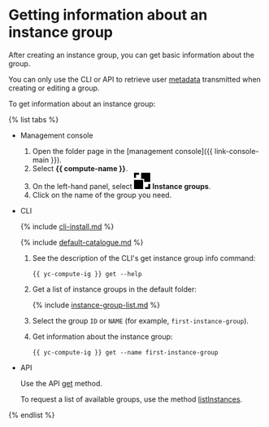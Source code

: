 # Getting information about an instance group

After creating an instance group, you can get basic information about the group.

You can only use the CLI or API to retrieve user [metadata](../../concepts/vm-metadata.md) transmitted when creating or editing a group.

To get information about an instance group:

{% list tabs %}

- Management console

   1. Open the folder page in the [management console]({{ link-console-main }}).
   1. Select **{{ compute-name }}**.
   1. On the left-hand panel, select ![image](../../../_assets/compute/vm-group-pic.svg) **Instance groups**.
   1. Click on the name of the group you need.

- CLI

   {% include [cli-install.md](../../../_includes/cli-install.md) %}

   {% include [default-catalogue.md](../../../_includes/default-catalogue.md) %}

   1. See the description of the CLI's get instance group info command:

      ```
      {{ yc-compute-ig }} get --help
      ```

   1. Get a list of instance groups in the default folder:

      {% include [instance-group-list.md](../../../_includes/instance-groups/instance-group-list.md) %}

   1. Select the group `ID` or `NAME` (for example, `first-instance-group`).
   1. Get information about the instance group:

      ```
      {{ yc-compute-ig }} get --name first-instance-group
      ```

- API

   Use the API [get](../../api-ref/InstanceGroup/get.md) method.

   To request a list of available groups, use the method [listInstances](../../api-ref/InstanceGroup/listInstances.md).

{% endlist %}
